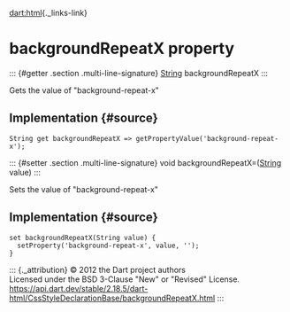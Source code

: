 [dart:html](../../dart-html/dart-html-library){._links-link}

backgroundRepeatX property
==========================

::: {#getter .section .multi-line-signature}
[String](../../dart-core/string-class) backgroundRepeatX
:::

Gets the value of \"background-repeat-x\"

Implementation {#source}
--------------

``` {.language-dart data-language="dart"}
String get backgroundRepeatX => getPropertyValue('background-repeat-x');
```

::: {#setter .section .multi-line-signature}
void backgroundRepeatX=([String](../../dart-core/string-class) value)
:::

Sets the value of \"background-repeat-x\"

Implementation {#source}
--------------

``` {.language-dart data-language="dart"}
set backgroundRepeatX(String value) {
  setProperty('background-repeat-x', value, '');
}
```

::: {._attribution}
© 2012 the Dart project authors\
Licensed under the BSD 3-Clause \"New\" or \"Revised\" License.\
<https://api.dart.dev/stable/2.18.5/dart-html/CssStyleDeclarationBase/backgroundRepeatX.html>
:::
